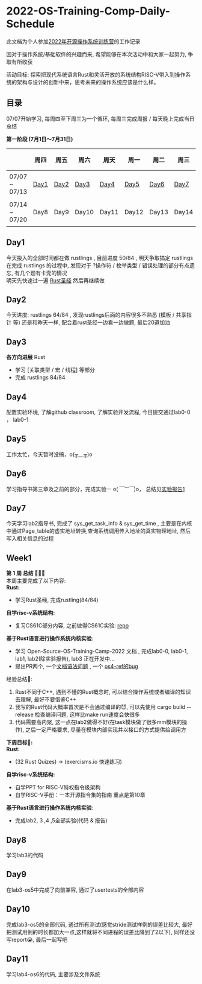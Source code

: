 # 2022-OS-Training-Comp-Daily-Schedule
此文档为个人参加[2022年开源操作系统训练营](https://github.com/LearningOS/rust-based-os-comp2022/blob/main/scheduling.md)的工作记录  

因对于操作系统/基础软件的兴趣而来, 希望能够在本次活动中和大家一起努力, 争取有所收获

活动目标: 探索把现代系统语言Rust和灵活开放的系统结构RISC-V带入到操作系统的架构与设计的创新中来，思考未来的操作系统应该是什么样。

## 目录
07/07开始学习, 每周四至下周三为一个循环, 每周三完成周报 / 每天晚上完成当日总结

**第一阶段 (7月1日～7月31日)**  

|  | 周四 | 周五 | 周六 | 周天 | 周一 | 周二 | 周三 | 周报 |
| ------------- | ------------- | ------------- | ------------- | ------------- | ------------- | ------------- | ------------- | ------------- |
| 07/07 ~ 07/13 | [Day1](#Day1) | [Day2](#Day2)  |  [Day3](#Day3)  | [Day4](#Day4) | [Day5](#Day5) | [Day6](#Day6) | [Day7](#Day7) | [第 1 周](#Week1) | 
| 07/14 ~ 07/20 | Day8 | Day9 | Day10 | Day11 | Day12 | Day13 | Day14 | 第 2 周 |
 

## Day1
今天投入的全部时间都在做 rustlings , 目前进度 50/84 , 明天争取搞定 rustlings  
在完成 rustlings 的过程中, 发现对于 ?操作符 / 枚举类型 / 错误处理的部分有点遗忘, 有几个题有卡壳的情况  
明天先快速过一遍 [Rust圣经](https://course.rs/basic/compound-type/enum.html) 然后再继续做
  
## Day2
今天进度: rustlings 64/84 , 发现rustlings后面的内容很多不熟悉 (模板 / 共享指针 等) 
还是和昨天一样, 配合着rust圣经一边看一边做题, 最后20道加油
  
## Day3
**各方向进展**
Rust
- 学习 [关联类型 / 宏 / 线程] 等部分
- 完成 rustlings 84/84

## Day4
配置实验环境, 了解github classroom, 了解实验开发流程, 今日提交通过lab0-0 ， lab0-1

## Day5
工作太忙，今天暂时没搞，o(╥﹏╥)o

## Day6
学习指导书第三章及之前的部分，完成实验一 o(*￣︶￣*)o， 总结见[实验报告1](https://github.com/LearningOS/lab1-os3-zhaiqiming/blob/main/reports/lab1.md)

## Day7
今天学习lab2指导书, 完成了 sys_get_task_info & sys_get_time , 主要是在内核中通过Page_table的虚实地址转换,查询系统调用传入地址的真实物理地址, 然后写入相关信息的过程

## Week1
**第 1 周 总结 👨🏼‍🍳**  
本周主要完成了以下内容:  
**Rust:**
- 学习Rust圣经, 完成rustling(84/84) 


**自学risc-v系统结构:**  
- 复习CS61C部分内容, 之前做得CS61C实验: [repo](https://github.com/zhaiqiming/CS61C) 


**基于Rust语言进行操作系统内核实验**:  
- 学习 Open-Source-OS-Training-Camp-2022 文档 , 完成lab0-0, lab0-1, lab1, lab2(除实验报告), lab3 正在开发中...  
- 提出PR两个, 一个[文档语法问题](https://github.com/LearningOS/rCore-Tutorial-Guide-2022S/pull/14) , 一个 [os4-ref的bug](https://github.com/LearningOS/rust-based-os-comp2022/pull/77)  


经验总结🐝:
1. Rust不同于C++, 遇到不懂的Rust概念时, 可以结合操作系统或者编译的知识去理解, 最好不要借鉴C++ 
2. 我写的Rust代码大概率首次是不会通过编译的😈, 可以先使用 cargo build --release 检查编译问题, 这样比make run速度会快很多
3. 代码需要高内聚, 这一点在lab2做得不好(在task模块做了很多mm模块的操作), 之后一定严格要求, 尽量在模块内部实现并以接口的方式提供给调用方
  
**下周目标🐯:**  
**Rust:**
- (32 Rust Quizes) -> (exercisms.io 快速练习)  
  
**自学risc-v系统结构:**
- 自学PPT for RISC-V特权指令级架构  
- 自学RISC-V手册：一本开源指令集的指南 重点是第10章  

**基于Rust语言进行操作系统内核实验**:  
- 完成lab2, 3 ,4 ,5全部实验(代码 & 报告) 

## Day8
学习lab3的代码

## Day9
在lab3-os5中完成了向前兼容, 通过了usertests的全部内容

## Day10
完成lab3-os5的全部代码, 通过所有测试(感觉stride测试样例的误差比较大, 最好把测试用例的时长都加大一点,这样就将不同进程的误差比降到了2以下), 同样还没写report😭, 最后一起写吧

## Day11
学习lab4-os6的代码, 主要涉及文件系统